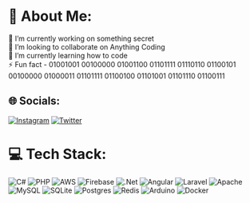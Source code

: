 # 💫 About Me:
🔭 I’m currently working on something secret<br>👯 I’m looking to collaborate on Anything Coding<br>🌱 I’m currently learning how to code<br>⚡ Fun fact - 01001001 00100000 01001100 01101111 01110110 01100101 00100000 01000011 01101111 01100100 01101001 01101110 01100111


## 🌐 Socials:
[![Instagram](https://img.shields.io/badge/Instagram-%23E4405F.svg?logo=Instagram&logoColor=white)](https://instagram.com/oluwashenor) [![Twitter](https://img.shields.io/badge/Twitter-%231DA1F2.svg?logo=Twitter&logoColor=white)](https://twitter.com/oluwashenor) 

# 💻 Tech Stack:
![C#](https://img.shields.io/badge/c%23-%23239120.svg?style=for-the-badge&logo=c-sharp&logoColor=white) ![PHP](https://img.shields.io/badge/php-%23777BB4.svg?style=for-the-badge&logo=php&logoColor=white) ![AWS](https://img.shields.io/badge/AWS-%23FF9900.svg?style=for-the-badge&logo=amazon-aws&logoColor=white) ![Firebase](https://img.shields.io/badge/firebase-%23039BE5.svg?style=for-the-badge&logo=firebase) ![.Net](https://img.shields.io/badge/.NET-5C2D91?style=for-the-badge&logo=.net&logoColor=white) ![Angular](https://img.shields.io/badge/angular-%23DD0031.svg?style=for-the-badge&logo=angular&logoColor=white) ![Laravel](https://img.shields.io/badge/laravel-%23FF2D20.svg?style=for-the-badge&logo=laravel&logoColor=white) ![Apache](https://img.shields.io/badge/apache-%23D42029.svg?style=for-the-badge&logo=apache&logoColor=white) ![MySQL](https://img.shields.io/badge/mysql-%2300f.svg?style=for-the-badge&logo=mysql&logoColor=white) ![SQLite](https://img.shields.io/badge/sqlite-%2307405e.svg?style=for-the-badge&logo=sqlite&logoColor=white) ![Postgres](https://img.shields.io/badge/postgres-%23316192.svg?style=for-the-badge&logo=postgresql&logoColor=white) ![Redis](https://img.shields.io/badge/redis-%23DD0031.svg?style=for-the-badge&logo=redis&logoColor=white) ![Arduino](https://img.shields.io/badge/-Arduino-00979D?style=for-the-badge&logo=Arduino&logoColor=white) ![Docker](https://img.shields.io/badge/docker-%230db7ed.svg?style=for-the-badge&logo=docker&logoColor=white)

<!-- # 📊 GitHub Stats:
![](https://github-readme-stats.vercel.app/api?username=oluwashenor&theme=dark&hide_border=false&include_all_commits=true&count_private=true)<br/>
![](https://github-readme-streak-stats.herokuapp.com/?user=oluwashenor&theme=dark&hide_border=false)<br/>
![](https://github-readme-stats.vercel.app/api/top-langs/?username=oluwashenor&theme=dark&hide_border=false&include_all_commits=true&count_private=true&layout=compact) -->

<!-- ## 🐦 Latest Tweet
[![](https://gtce.itsvg.in/api?username=oluwashenor)](https://github.com/VishwaGauravIn/github-twitter-card-embed) -->

<!-- ### 😂 Random Dev Meme
<img src="https://rm.up.railway.app/" width="512px"/> -->

<!-- ---
[![](https://visitcount.itsvg.in/api?id=oluwashenor&icon=0&color=0)](https://visitcount.itsvg.in) -->

<!-- Proudly created with GPRM ( https://gprm.itsvg.in ) -->
